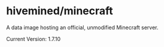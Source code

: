 # hivemined/minecraft
A data image hosting an official, unmodified Minecraft server.

Current Version: 1.7.10
